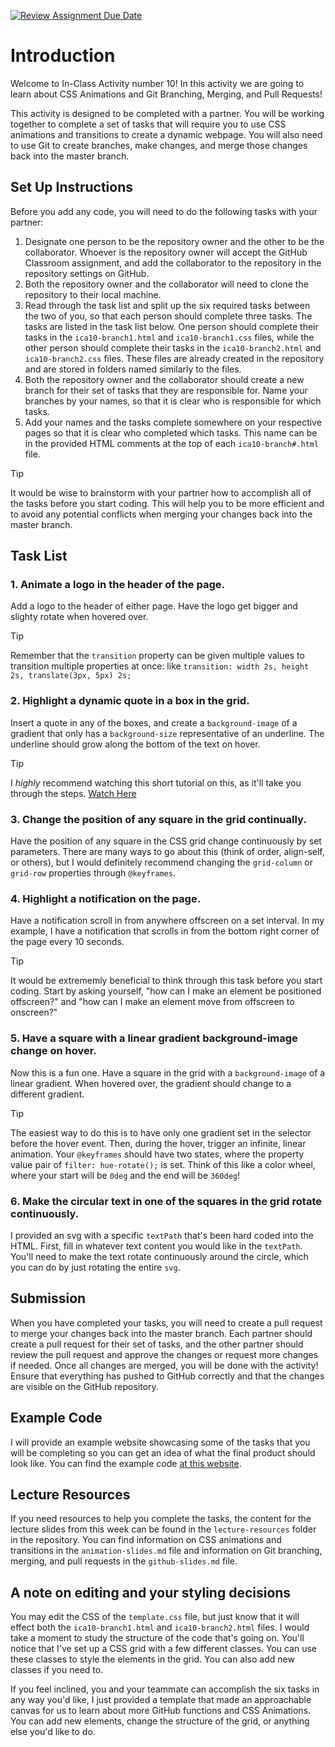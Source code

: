 [![Review Assignment Due Date](https://classroom.github.com/assets/deadline-readme-button-24ddc0f5d75046c5622901739e7c5dd533143b0c8e959d652212380cedb1ea36.svg)](https://classroom.github.com/a/QIwIzeNT)
# Introduction
Welcome to In-Class Activity number 10! In this activity we are going to learn about CSS Animations and Git Branching, Merging, and Pull Requests!

This activity is designed to be completed with a partner. You will be working together to complete a set of tasks that will require you to use CSS animations and transitions to create a dynamic webpage. You will also need to use Git to create branches, make changes, and merge those changes back into the master branch.

## Set Up Instructions
Before you add any code, you will need to do the following tasks with your partner:
1. Designate one person to be the repository owner and the other to be the collaborator. Whoever is the repository owner will accept the GitHub Classroom assignment, and add the collaborator to the repository in the repository settings on GitHub.
2. Both the repository owner and the collaborator will need to clone the repository to their local machine.
3. Read through the task list and split up the six required tasks between the two of you, so that each person should complete three tasks. The tasks are listed in the task list below. One person should complete their tasks in the `ica10-branch1.html` and `ica10-branch1.css` files, while the other person should complete their tasks in the `ica10-branch2.html` and `ica10-branch2.css` files. These files are already created in the repository and are stored in folders named similarly to the files.
4. Both the repository owner and the collaborator should create a new branch for their set of tasks that they are responsible for. Name your branches by your names, so that it is clear who is responsible for which tasks.
5. Add your names and the tasks complete somewhere on your respective pages so that it is clear who completed which tasks. This name can be in the provided HTML comments at the top of each `ica10-branch#.html` file.

> [!TIP] 
> It would be wise to brainstorm with your partner how to accomplish all of the tasks before you start coding. This will help you to be more efficient and to avoid any potential conflicts when merging your changes back into the master branch.

## Task List
### 1. Animate a logo in the header of the page.
Add a logo to the header of either page. Have the logo get bigger and slighty rotate when hovered over.
> [!TIP]
> Remember that the `transition` property can be given multiple values to transition multiple properties at once: like `transition: width 2s, height 2s, translate(3px, 5px) 2s;`

### 2. Highlight a dynamic quote in a box in the grid.
Insert a quote in any of the boxes, and create a `background-image` of a gradient that only has a `background-size` representative of an underline. The underline should grow along the bottom of the text on hover.
> [!TIP]
> I *highly* recommend watching this short tutorial on this, as it'll take you through the steps. [Watch Here](https://youtu.be/_1vEGYWaaQY?si=BkrLWJVMbVt1qlbD)

### 3. Change the position of any square in the grid continually.
Have the position of any square in the CSS grid change continuously by set parameters. There are many ways to go about this (think of order, align-self, or others), but I would definitely recommend changing the `grid-column` or `grid-row` properties through `@keyframes`.

### 4. Highlight a notification on the page.
Have a notification scroll in from anywhere offscreen on a set interval. In my example, I have a notification that scrolls in from the bottom right corner of the page every 10 seconds.
> [!TIP]
> It would be extrememly beneficial to think through this task before you start coding. Start by asking yourself, "how can I make an element be positioned offscreen?" and "how can I make an element move from offscreen to onscreen?"

### 5. Have a square with a linear gradient background-image change on hover.
Now this is a fun one. Have a square in the grid with a `background-image` of a linear gradient. When hovered over, the gradient should change to a different gradient.
> [!TIP]
> The easiest way to do this is to have only one gradient set in the selector before the hover event. Then, during the hover, trigger an infinite, linear animation. Your `@keyframes` should have two states, where the property value pair of `filter: hue-rotate();` is set. Think of this like a color wheel, where your start will be `0deg` and the end will be `360deg`!

### 6. Make the circular text in one of the squares in the grid rotate continuously.
I provided an svg with a specific `textPath` that's been hard coded into the HTML. First, fill in whatever text content you would like in the `textPath`. You'll need to make the text rotate continuously around the circle, which you can do by just rotating the entire `svg`.

## Submission
When you have completed your tasks, you will need to create a pull request to merge your changes back into the master branch. Each partner should create a pull request for their set of tasks, and the other partner should review the pull request and approve the changes or request more changes if needed. Once all changes are merged, you will be done with the activity! Ensure that everything has pushed to GitHub correctly and that the changes are visible on the GitHub repository.

## Example Code
I will provide an example website showcasing some of the tasks that you will be completing so you can get an idea of what the final product should look like. You can find the example code [at this website](https://ckearl.github.io/ica10-example/).

## Lecture Resources
If you need resources to help you complete the tasks, the content for the lecture slides from this week can be found in the `lecture-resources` folder in the repository. You can find information on CSS animations and transitions in the `animation-slides.md` file and information on Git branching, merging, and pull requests in the `github-slides.md` file.

## A note on editing and your styling decisions
You may edit the CSS of the `template.css` file, but just know that it will effect both the `ica10-branch1.html` and `ica10-branch2.html` files. I would take a moment to study the structure of the code that's going on. You'll notice that I've set up a CSS grid with a few different classes. You can use these classes to style the elements in the grid. You can also add new classes if you need to.

If you feel inclined, you and your teammate can accomplish the six tasks in any way you'd like, I just provided a template that made an approachable canvas for us to learn about more GitHub functions and CSS Animations. You can add new elements, change the structure of the grid, or anything else you'd like to do.